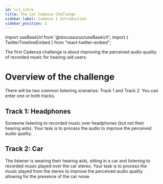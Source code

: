 ```yaml
---
id: cc1_intro
title: The 1st Cadenza Challenge
sidebar_label: Cadenza 1 Introduction
sidebar_position: 1
---
```

import useBaseUrl from '@docusaurus/useBaseUrl';
import { TwitterTimelineEmbed } from "react-twitter-embed";

The first Cadenza challenge is about improving the perceived audio quality of recorded music for hearing-aid users.

# Overview of the challenge

There will be two common listening scenarios: Track 1 and Track 2. You can enter one or both tracks.

## Track 1: Headphones

Someone listening to recorded music over headphones (but not their hearing aids). Your task is to process the audio to improve the perceived audio quality.

## Track 2: Car

The listener is wearing their hearing aids, sitting in a car and listening to recorded music played over the car stereo. Your task is to process the music played from the stereo to improve the perceived audio quality allowing for the presence of the car noise.